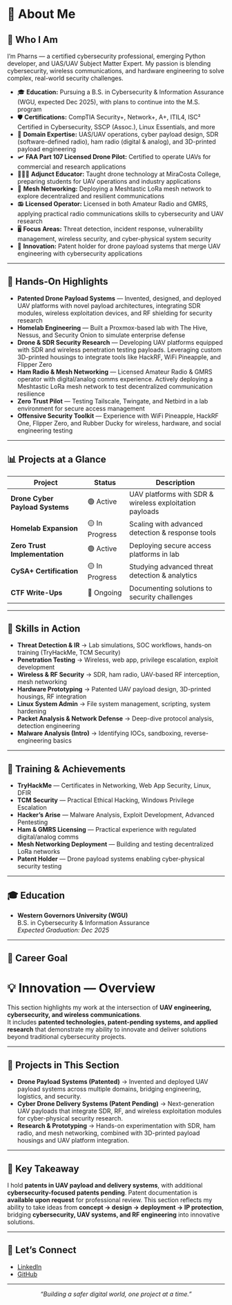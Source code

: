 # 👋 **About Me**

## 🔐 **Who I Am**

I’m Pharns — a certified cybersecurity professional, emerging Python developer, and UAS/UAV Subject Matter Expert. My passion is blending cybersecurity, wireless communications, and hardware engineering to solve complex, real-world security challenges.

- 🎓 **Education:** Pursuing a B.S. in Cybersecurity & Information Assurance (WGU, expected Dec 2025), with plans to continue into the M.S. program  
- 🛡 **Certifications:** CompTIA Security+, Network+, A+, ITIL4, ISC² Certified in Cybersecurity, SSCP (Assoc.), Linux Essentials, and more  
- 🚁 **Domain Expertise:** UAS/UAV operations, cyber payload design, SDR (software-defined radio), ham radio (digital & analog), and 3D-printed payload engineering  
- 🛩️ **FAA Part 107 Licensed Drone Pilot:** Certified to operate UAVs for commercial and research applications  
- 👨🏽‍🏫 **Adjunct Educator:** Taught drone technology at MiraCosta College, preparing students for UAV operations and industry applications  
- 📡 **Mesh Networking:** Deploying a Meshtastic LoRa mesh network to explore decentralized and resilient communications  
- 📻 **Licensed Operator:** Licensed in both Amateur Radio and GMRS, applying practical radio communications skills to cybersecurity and UAV research  
- 🖥 **Focus Areas:** Threat detection, incident response, vulnerability management, wireless security, and cyber-physical system security  
- 📝 **Innovation:** Patent holder for drone payload systems that merge UAV engineering with cybersecurity applications  

---

## 🚀 **Hands-On Highlights**

- **Patented Drone Payload Systems** — Invented, designed, and deployed UAV platforms with novel payload architectures, integrating SDR modules, wireless exploitation devices, and RF shielding for security research  
- **Homelab Engineering** — Built a Proxmox-based lab with The Hive, Nessus, and Security Onion to simulate enterprise defense  
- **Drone & SDR Security Research** — Developing UAV platforms equipped with SDR and wireless penetration testing payloads. Leveraging custom 3D-printed housings to integrate tools like HackRF, WiFi Pineapple, and Flipper Zero  
- **Ham Radio & Mesh Networking** — Licensed Amateur Radio & GMRS operator with digital/analog comms experience. Actively deploying a Meshtastic LoRa mesh network to test decentralized communication resilience  
- **Zero Trust Pilot** — Testing Tailscale, Twingate, and Netbird in a lab environment for secure access management  
- **Offensive Security Toolkit** — Experience with WiFi Pineapple, HackRF One, Flipper Zero, and Rubber Ducky for wireless, hardware, and social engineering testing  

---

## 📊 **Projects at a Glance**

| **Project**                      | **Status**    | **Description**                                       |
| -------------------------------- | ------------- | ----------------------------------------------------- |
| **Drone Cyber Payload Systems**  | 🟢 Active      | UAV platforms with SDR & wireless exploitation payloads |
| **Homelab Expansion**            | 🟡 In Progress | Scaling with advanced detection & response tools      |
| **Zero Trust Implementation**    | 🟢 Active      | Deploying secure access platforms in lab              |
| **CySA+ Certification**          | 🟡 In Progress | Studying advanced threat detection & analytics        |
| **CTF Write-Ups**                | 🔵 Ongoing     | Documenting solutions to security challenges          |

---

## 🧰 **Skills in Action**

- **Threat Detection & IR** → Lab simulations, SOC workflows, hands-on training (TryHackMe, TCM Security)  
- **Penetration Testing** → Wireless, web app, privilege escalation, exploit development  
- **Wireless & RF Security** → SDR, ham radio, UAV-based RF interception, mesh networking  
- **Hardware Prototyping** → Patented UAV payload design, 3D-printed housings, RF integration  
- **Linux System Admin** → File system management, scripting, system hardening  
- **Packet Analysis & Network Defense** → Deep-dive protocol analysis, detection engineering  
- **Malware Analysis (Intro)** → Identifying IOCs, sandboxing, reverse-engineering basics  

---

## 🌟 **Training & Achievements**

- **TryHackMe** — Certificates in Networking, Web App Security, Linux, DFIR  
- **TCM Security** — Practical Ethical Hacking, Windows Privilege Escalation  
- **Hacker’s Arise** — Malware Analysis, Exploit Development, Advanced Pentesting  
- **Ham & GMRS Licensing** — Practical experience with regulated digital/analog comms  
- **Mesh Networking Deployment** — Building and testing decentralized LoRa networks  
- **Patent Holder** — Drone payload systems enabling cyber-physical security testing  

---

## 🎓 **Education**

- **Western Governors University (WGU)**  
  B.S. in Cybersecurity & Information Assurance  
  *Expected Graduation: Dec 2025*  

---

## 🎯 **Career Goal**

# 💡 **Innovation — Overview**

This section highlights my work at the intersection of **UAV engineering, cybersecurity, and wireless communications**.  
It includes **patented technologies, patent-pending systems, and applied research** that demonstrate my ability to innovate and deliver solutions beyond traditional cybersecurity projects.  

---

## 🔑 **Projects in This Section**

- **Drone Payload Systems (Patented)** → Invented and deployed UAV payload systems across multiple domains, bridging engineering, logistics, and security.  
- **Cyber Drone Delivery Systems (Patent Pending)** → Next-generation UAV payloads that integrate SDR, RF, and wireless exploitation modules for cyber-physical security research.  
- **Research & Prototyping** → Hands-on experimentation with SDR, ham radio, and mesh networking, combined with 3D-printed payload housings and UAV platform integration.  

---

## 📌 **Key Takeaway**

I hold **patents in UAV payload and delivery systems**, with additional **cybersecurity-focused patents pending**. Patent documentation is **available upon request** for professional review. This section reflects my ability to take ideas from **concept → design → deployment → IP protection**, bridging **cybersecurity, UAV systems, and RF engineering** into innovative solutions.  


---

## 🤝 **Let’s Connect**

- [LinkedIn](https://linkedin.com/in/pharns)  
- [GitHub](https://github.com/pharns)  

---

<p align="center"><i>“Building a safer digital world, one project at a time.”</i></p>
